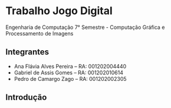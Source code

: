 # Trabalho Jogo Digital

Engenharia de Computação 7° Semestre - Computação Gráfica e Processamento de Imagens
## Integrantes

- Ana Flávia Alves Pereira – RA: 001202004440
- Gabriel de Assis Gomes – RA: 001202010614
- Pedro de Camargo Zago – RA: 001202002305

## Introdução
